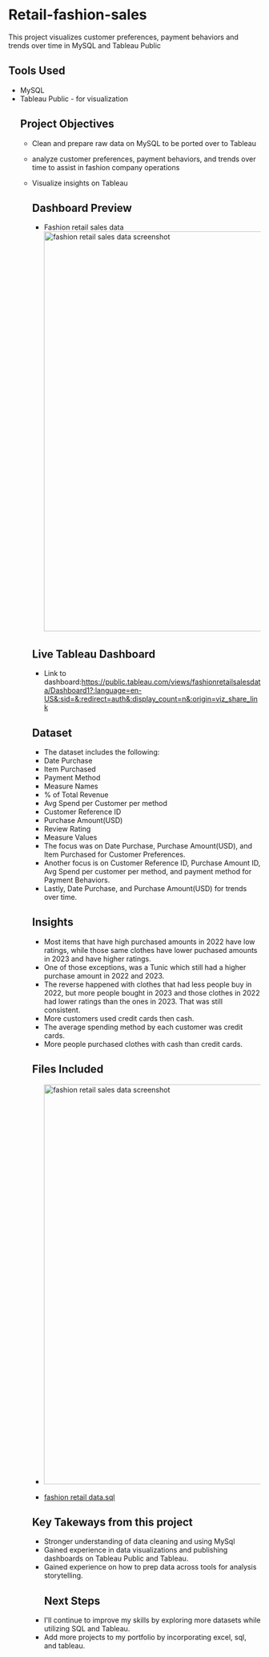 # Retail-fashion-sales
This project visualizes customer preferences, payment behaviors and trends over time in MySQL and Tableau Public
## Tools Used
- MySQL
- Tableau Public - for visualization
  ## Project Objectives
  - Clean and prepare raw data on MySQL to be ported over to Tableau
  - analyze customer preferences, payment behaviors, and trends over time to assist in fashion company operations
  - Visualize insights on Tableau
    ## Dashboard Preview
    - Fashion retail sales data <img width="1622" height="797" alt="fashion retail sales data screenshot" src="https://github.com/user-attachments/assets/9e3de3a5-9fc0-41d6-8bde-4f9ab516382b" />


 
    ## Live Tableau Dashboard
    - Link to dashboard:https://public.tableau.com/views/fashionretailsalesdata/Dashboard1?:language=en-US&:sid=&:redirect=auth&:display_count=n&:origin=viz_share_link
    ## Dataset
    - The dataset includes the following:
    - Date Purchase
    - Item Purchased
    - Payment Method
    - Measure Names
    - % of Total Revenue
    - Avg Spend per Customer per method
    - Customer Reference ID
    - Purchase Amount(USD)
    - Review Rating
    - Measure Values
     - The focus was on Date Purchase, Purchase Amount(USD), and Item Purchased for Customer Preferences.
     - Another focus is on Customer Reference ID, Purchase Amount ID, Avg Spend per customer per method, and payment method for Payment Behaviors.
     - Lastly, Date Purchase, and Purchase Amount(USD) for trends over time.
    ## Insights
    - Most items that have high purchased amounts in 2022 have low ratings, while those same clothes have lower puchased amounts in 2023 and have higher ratings.
    - One of those exceptions, was a Tunic which still had a higher purchase amount in 2022 and 2023.
    - The reverse happened with clothes that had less people buy in 2022, but more people bought in 2023 and those clothes in 2022 had lower ratings than the ones in 2023. That was still consistent.
    - More customers used credit cards then cash.
    - The average spending method by each customer was credit cards.
    - More people purchased clothes with cash than credit cards.
    ## Files Included
    - <img width="1622" height="797" alt="fashion retail sales data screenshot" src="https://github.com/user-attachments/assets/9e3de3a5-9fc0-41d6-8bde-4f9ab516382b" />


    - [fashion retail data.sql](https://github.com/user-attachments/files/22014910/fashion.retail.data.sql)
     ## Key Takeways from this project
    - Stronger understanding of data cleaning and using MySql
    - Gained experience in data visualizations and publishing dashboards on Tableau Public and Tableau.
    - Gained experience on how to prep data across tools for analysis storytelling.
      ## Next Steps
     - I'll continue to improve my skills by exploring more datasets while utilizing SQL and Tableau.
     - Add more projects to my portfolio by incorporating excel, sql, and tableau.
